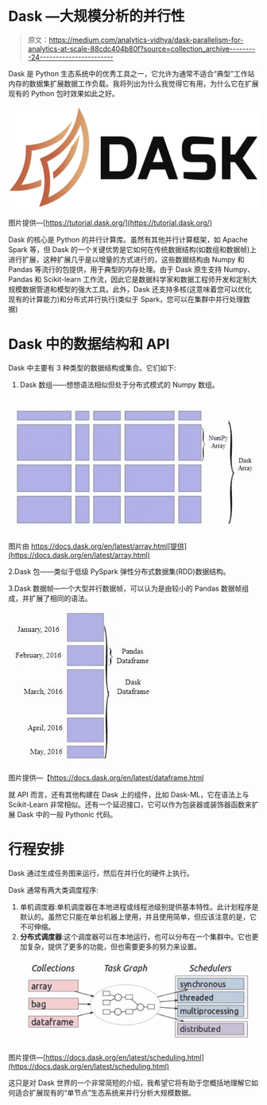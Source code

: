 # Dask —大规模分析的并行性

> 原文：<https://medium.com/analytics-vidhya/dask-parallelism-for-analytics-at-scale-88cdc404b80f?source=collection_archive---------24----------------------->

Dask 是 Python 生态系统中的优秀工具之一，它允许为通常不适合“典型”工作站内存的数据集扩展数据工作负载。我将列出为什么我觉得它有用，为什么它在扩展现有的 Python 包时效果如此之好。

![](img/0575c933bcf14562d96ece896263f048.png)

图片提供—[https://tutorial.dask.org/](https://tutorial.dask.org/)

Dask 的核心是 Python 的并行计算库。虽然有其他并行计算框架，如 Apache Spark 等，但 Dask 的一个关键优势是它如何在传统数据结构(如数组和数据帧)上进行扩展，这种扩展几乎是以增量的方式进行的，这些数据结构由 Numpy 和 Pandas 等流行的包提供，用于典型的内存处理。由于 Dask 原生支持 Numpy、Pandas 和 Scikit-learn 工作流，因此它是数据科学家和数据工程师开发和定制大规模数据管道和模型的强大工具。此外，Dask 还支持多核(这意味着您可以优化现有的计算能力)和分布式并行执行(类似于 Spark，您可以在集群中并行处理数据)

# Dask 中的数据结构和 API

Dask 中主要有 3 种类型的数据结构或集合。它们如下:

1.  Dask 数组——想想语法相似但处于分布式模式的 Numpy 数组。

![](img/53c1b5d8c23a858f33b46af82d719069.png)

图片由 https://docs.dask.org/en/latest/array.html[提供](https://docs.dask.org/en/latest/array.html)

2.Dask 包——类似于低级 PySpark 弹性分布式数据集(RDD)数据结构。

3.Dask 数据帧—一个大型并行数据帧，可以认为是由较小的 Pandas 数据帧组成，并扩展了相同的语法。

![](img/18048522ad1c87cc7b34e98af4b0094c.png)

图片提供—【https://docs.dask.org/en/latest/dataframe.html 

就 API 而言，还有其他构建在 Dask 上的组件，比如 Dask-ML，它在语法上与 Scikit-Learn 非常相似。还有一个延迟接口，它可以作为包装器或装饰器函数来扩展 Dask 中的一般 Pythonic 代码。

# 行程安排

Dask 通过生成任务图来运行，然后在并行化的硬件上执行。

Dask 通常有两大类调度程序:

1.  单机调度器:单机调度器在本地进程或线程池级别提供基本特性。此计划程序是默认的。虽然它只能在单台机器上使用，并且使用简单，但应该注意的是，它不可伸缩。
2.  **分布式调度器**:这个调度器可以在本地运行，也可以分布在一个集群中。它也更加复杂，提供了更多的功能，但也需要更多的努力来设置。

![](img/e2ff196816d259f26bc32b816297d488.png)

图片提供—[https://docs.dask.org/en/latest/scheduling.html](https://docs.dask.org/en/latest/scheduling.html)

这只是对 Dask 世界的一个非常简短的介绍，我希望它将有助于您概括地理解它如何适合扩展现有的“单节点”生态系统来并行分析大规模数据。
